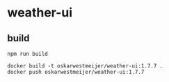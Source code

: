 # weather-ui

## build

```
npm run build

docker build -t oskarwestmeijer/weather-ui:1.7.7 .
docker push oskarwestmeijer/weather-ui:1.7.7
```
